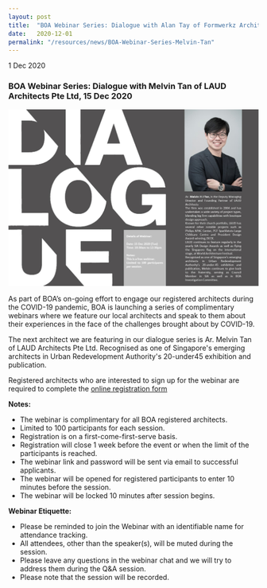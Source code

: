 ```yaml
---
layout: post
title:  "BOA Webinar Series: Dialogue with Alan Tay of Formwerkz Architects LLP"
date:   2020-12-01
permalink: "/resources/news/BOA-Webinar-Series-Melvin-Tan"
---
```

1 Dec 2020

### **BOA Webinar Series: Dialogue with Melvin Tan of LAUD Architects Pte Ltd, 15 Dec 2020**

![BOA Webinar Poster](/images/Dialogue-with-Melvin-Tan.jpg)

As part of BOA’s on-going effort to engage our registered architects during the COVID-19 pandemic, BOA is launching a series of complimentary webinars where we feature our local architects and speak to them about their experiences in the face of the challenges brought about by COVID-19. 

The next architect we are featuring in our dialogue series is Ar. Melvin Tan of LAUD Architects Pte Ltd. Recognised as one of Singapore's emerging architects in Urban Redevelopment Authority's 20-under45 exhibition and publication. 

Registered architects who are interested to sign up for the webinar are required to complete the [online registration form](https://docs.google.com/forms/d/1us1UtmRBp_zeW5SPdDxxueql6IfnKzRSja2DWxUMFbw/edit)

**Notes:**
* The webinar is complimentary for all BOA registered architects. 
* Limited to 100 participants for each session. 
* Registration is on a first-come-first-serve basis. 
* Registration will close 1 week before the event or when the limit of the participants is reached.
* The webinar link and password will be sent via email to successful applicants. 
* The webinar will be opened for registered participants to enter 10 minutes before the session.
* The webinar will be locked 10 minutes after session begins.

**Webinar Etiquette:**
* Please be reminded to join the Webinar with an identifiable name for attendance tracking.
* All attendees, other than the speaker(s), will be muted during the session.
* Please leave any questions in the webinar chat and we will try to address them during the Q&A session.
* Please note that the session will be recorded.
